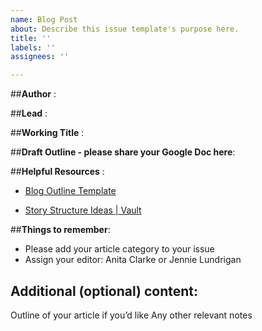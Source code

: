```yaml
---
name: Blog Post
about: Describe this issue template's purpose here.
title: ''
labels: ''
assignees: ''

---
```


##**Author** : 

##**Lead** : 

##**Working Title** : 

##**Draft Outline - please share your Google Doc here**:


##**Helpful Resources** :

* [Blog Outline Template](https://docs.google.com/document/d/1mzreZiuqZlTSxZhmyyiYjFBvZknO-lPGVKhK3ScWrXs/edit)

* [Story Structure Ideas | Vault](https://vault.shopify.io/pages/3976-Post-Archetypes-and-Templates)


##**Things to remember**:

* Please add your article category to your issue
* Assign your editor: Anita Clarke or Jennie Lundrigan

## Additional (optional) content:

Outline of your article if you’d like
Any other relevant notes
